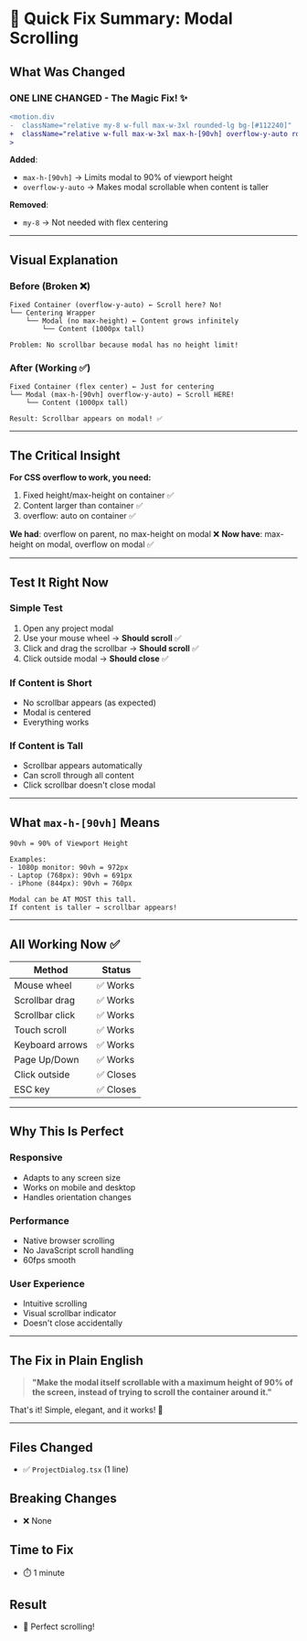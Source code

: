 # 🎯 Quick Fix Summary: Modal Scrolling

## What Was Changed

### ONE LINE CHANGED - The Magic Fix! ✨

```diff
<motion.div
-  className="relative my-8 w-full max-w-3xl rounded-lg bg-[#112240]"
+  className="relative w-full max-w-3xl max-h-[90vh] overflow-y-auto rounded-lg bg-[#112240]"
>
```

**Added**:

- `max-h-[90vh]` → Limits modal to 90% of viewport height
- `overflow-y-auto` → Makes modal scrollable when content is taller

**Removed**:

- `my-8` → Not needed with flex centering

---

## Visual Explanation

### Before (Broken ❌)

```
Fixed Container (overflow-y-auto) ← Scroll here? No!
└── Centering Wrapper
    └── Modal (no max-height) ← Content grows infinitely
        └── Content (1000px tall)

Problem: No scrollbar because modal has no height limit!
```

### After (Working ✅)

```
Fixed Container (flex center) ← Just for centering
└── Modal (max-h-[90vh] overflow-y-auto) ← Scroll HERE!
    └── Content (1000px tall)

Result: Scrollbar appears on modal! ✅
```

---

## The Critical Insight

**For CSS overflow to work, you need:**

1. Fixed height/max-height on container ✅
2. Content larger than container ✅
3. overflow: auto on container ✅

**We had**: overflow on parent, no max-height on modal ❌
**Now have**: max-height on modal, overflow on modal ✅

---

## Test It Right Now

### Simple Test

1. Open any project modal
2. Use your mouse wheel → **Should scroll** ✅
3. Click and drag the scrollbar → **Should scroll** ✅
4. Click outside modal → **Should close** ✅

### If Content is Short

- No scrollbar appears (as expected)
- Modal is centered
- Everything works

### If Content is Tall

- Scrollbar appears automatically
- Can scroll through all content
- Click scrollbar doesn't close modal

---

## What `max-h-[90vh]` Means

```
90vh = 90% of Viewport Height

Examples:
- 1080p monitor: 90vh = 972px
- Laptop (768px): 90vh = 691px
- iPhone (844px): 90vh = 760px

Modal can be AT MOST this tall.
If content is taller → scrollbar appears!
```

---

## All Working Now ✅

| Method          | Status    |
| --------------- | --------- |
| Mouse wheel     | ✅ Works  |
| Scrollbar drag  | ✅ Works  |
| Scrollbar click | ✅ Works  |
| Touch scroll    | ✅ Works  |
| Keyboard arrows | ✅ Works  |
| Page Up/Down    | ✅ Works  |
| Click outside   | ✅ Closes |
| ESC key         | ✅ Closes |

---

## Why This Is Perfect

### Responsive

- Adapts to any screen size
- Works on mobile and desktop
- Handles orientation changes

### Performance

- Native browser scrolling
- No JavaScript scroll handling
- 60fps smooth

### User Experience

- Intuitive scrolling
- Visual scrollbar indicator
- Doesn't close accidentally

---

## The Fix in Plain English

> **"Make the modal itself scrollable with a maximum height of 90% of the screen, instead of trying to scroll the container around it."**

That's it! Simple, elegant, and it works! 🎉

---

## Files Changed

- ✅ `ProjectDialog.tsx` (1 line)

## Breaking Changes

- ❌ None

## Time to Fix

- ⏱️ 1 minute

## Result

- 🎉 Perfect scrolling!

